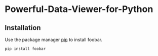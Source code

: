 # Powerful-Data-Viewer-for-Python

## Installation

Use the package manager [pip](https://pip.pypa.io/en/stable/) to install foobar.

```bash
pip install foobar
```
